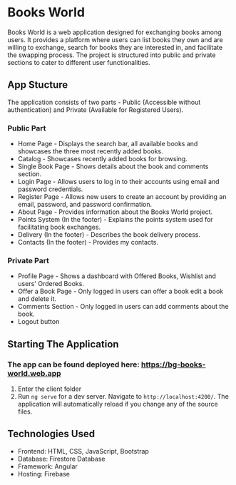 # Books World

Books World is a web application designed for exchanging books among users. It provides a platform where users can list books they own and are willing to exchange, search for books they are interested in, and facilitate the swapping process. The project is structured into public and private sections to cater to different user functionalities.

## App Stucture

The application consists of two parts - Public (Accessible without authentication) and Private (Available for Registered Users).

### Public Part
* Home Page - Displays the search bar, all available books and showcases the three most recently added books.
* Catalog - Showcases recently added books for browsing.
* Single Book Page - Shows details about the book and comments section.
* Login Page - Allows users to log in to their accounts using email and password credentials.
* Register Page - Allows new users to create an account by providing an email, password, and password confirmation.
* About Page - Provides information about the Books World project.
* Points System (In the footer) - Explains the points system used for facilitating book exchanges.
* Delivery (In the footer) - Describes the book delivery process.
* Contacts (In the footer) - Provides my contacts.

### Private Part
* Profile Page - Shows a dashboard with Offered Books, Wishlist and users' Ordered Books.
* Offer a Book Page - Only logged in users can offer a book edit a book and delete it.
* Comments Section - Only logged in users can add comments about the book.
* Logout button

## Starting The Application
### The app can be found deployed here: https://bg-books-world.web.app
1. Enter the client folder
2. Run `ng serve` for a dev server. Navigate to `http://localhost:4200/`. The application will automatically reload if you change any of the source files.

## Technologies Used
* Frontend: HTML, CSS, JavaScript, Bootstrap
* Database: Firestore Database
* Framework: Angular
* Hosting: Firebase
